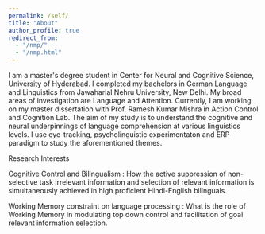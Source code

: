 ```yaml
---
permalink: /self/
title: "About"
author_profile: true
redirect_from: 
  - "/nmp/"
  - "/nmp.html"
---
```

I am a master's degree student in Center for Neural and Cognitive Science, University of Hyderabad. I completed my bachelors in German Language and Linguistics from Jawaharlal Nehru University, New Delhi. My broad areas of investigation are Language and Attention. Currently, I am working on my master dissertation with Prof. Ramesh Kumar Mishra in Action Control and Cognition Lab. The aim of my study is to understand the cognitive and neural underpinnings of language comprehension at various linguistics levels. I use eye-tracking, psycholinguistic experimentaton and ERP paradigm to study the aforementioned themes.

Research Interests

Cognitive Control and Bilingualism : How the active suppression of non-selective task irrelevant information and selection of relevant information is simultaneously achieved in high proficient Hindi-English bilinguals.

Working Memory constraint on language processing : What is the role of Working Memory in modulating top down control and facilitation of goal relevant information selection.
